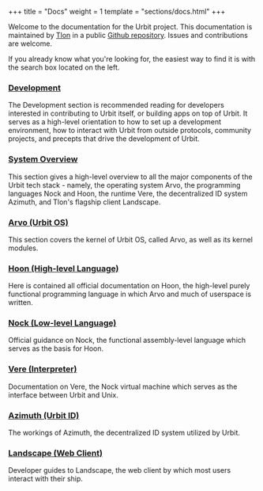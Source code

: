 +++
title = "Docs"
weight = 1
template = "sections/docs.html"
+++

Welcome to the documentation for the Urbit project. This documentation is maintained by [Tlon](https://tlon.io) in a public [Github repository](https://github.com/urbit/docs). Issues and contributions are welcome.

If you already know what you're looking for, the easiest way to find it is with the search box located on the left.

### [Development](@/docs/development/_index.md)

The Development section is recommended reading for developers interested in
contributing to Urbit itself, or building apps on top of Urbit. It serves as a
high-level orientation to how to set up a development environment, how to
interact with Urbit from outside protocols, community projects, and precepts
that drive the development of Urbit.

### [System Overview](@/docs/system-overview/_index.md)

This section gives a high-level overview to all the major components of the
Urbit tech stack - namely, the operating system Arvo, the programming languages
Nock and Hoon, the runtime Vere, the decentralized ID system Azimuth, and Tlon's
flagship client Landscape.

### [Arvo (Urbit OS)](@/docs/arvo/_index.md)

This section covers the kernel of Urbit OS, called Arvo, as well as its kernel modules.

### [Hoon (High-level Language)](@/docs/hoon/_index.md)

Here is contained all official documentation on Hoon, the high-level purely
functional programming language in which Arvo and much of userspace is written.

### [Nock (Low-level Language)](@/docs/nock/_index.md)

Official guidance on Nock, the functional assembly-level language which serves
as the basis for Hoon.

### [Vere (Interpreter)](@/docs/vere/_index.md)

Documentation on Vere, the Nock virtual machine which serves as the interface
between Urbit and Unix.

### [Azimuth (Urbit ID)](@/docs/azimuth/_index.md)

The workings of Azimuth, the decentralized ID system utilized by Urbit.

### [Landscape (Web Client)](@/docs/landscape/_index.md)

Developer guides to Landscape, the web client by which most users interact
with their ship.
